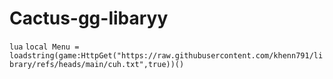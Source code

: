 # Cactus-gg-libaryy

```lua```
```local Menu = loadstring(game:HttpGet("https://raw.githubusercontent.com/khenn791/library/refs/heads/main/cuh.txt",true))()```
